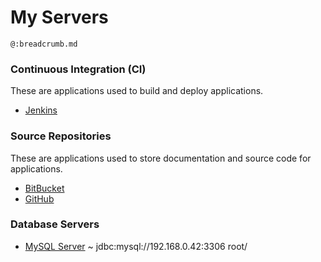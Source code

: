 # My Servers
`@:breadcrumb.md`

### Continuous Integration (CI)

These are applications used to build and deploy applications.

* [Jenkins](http://192.168.0.45:8080)

### Source Repositories

These are applications used to store documentation and source code for applications.

* [BitBucket]()
* [GitHub](https:/github.com)

### Database Servers

* [MySQL Server](jdbc:mysql://192.168.0.42:3306) ~ jdbc:mysql://192.168.0.42:3306 root/
    